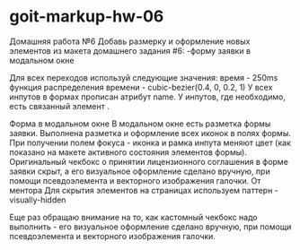 # goit-markup-hw-06

Домашняя работа №6
Добавь размерку и оформление новых элементов из макета домашнего задания #6:
-форму заявки в модальном окне

Для всех переходов используй следующие значения:
время - 250ms
функция распределения времени - cubic-bezier(0.4, 0, 0.2, 1)
У всех инпутов в формах прописан атрибут name.
У инпутов, где необходимо, есть связанный элемент <label>.

Форма в модальном окне
В модальном окне есть разметка формы заявки.
Выполнена разметка и оформление всех иконок в полях формы.
При получении полем фокуса - иконка и рамка инпута меняют цвет (как показано на макете активного состояния элементов формы).
Оригинальный чекбокс о принятии лицензионного соглашения в форме заявки скрыт, а его визуальное оформление сделано вручную, при помощи псевдоэлемента и векторного изображения галочки.
От ментора
Для скрытия элементов на страницах используем паттерн - visually-hidden

Еще раз обращаю внимание на то, как кастомный чекбокс надо выполнить - его визуальное оформление сделано вручную, при помощи псевдоэлемента и векторного изображения галочки.
